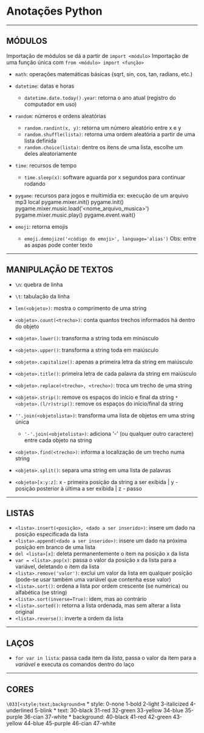 # Anotações Python

---

## MÓDULOS

Importação de módulos se dá a partir de `import <módulo>`
Importação de uma função única com `from <módulo> import <função>`

* `math`: operações matemáticas básicas (sqrt, sin, cos, tan, radians, etc.)

* `datetime`: datas e horas
	* `datetime.date.today().year`: retorna o ano atual (registro do computador em uso)

* `random`: números e ordens aleatórias
	* `random.randint(x, y)`: retorna um número aleatório entre x e y
	* `random.shuffle(lista)`: retorna uma ordem aleatória a partir de uma lista definida
	* `random.choice(lista)`: dentre os itens de uma lista, escolhe um deles aleatoriamente
	
* `time`: recursos de tempo
	* `time.sleep(x)`: software aguarda por x segundos para continuar rodando

* `pygame`: recursos para jogos e multimídia
	ex:	execução de um arquivo mp3 local
	pygame.mixer.init()
	pygame.init()
	pygame.mixer.music.load('<nome_arquivo_musica>')
	pygame.mixer.music.play()
	pygame.event.wait()
	
* `emoji`: retorna emojis
	* `emoji.demojize('<código do emoji>', language='alias')` Obs: entre as aspas pode conter texto

---

## MANIPULAÇÃO DE TEXTOS

* `\n`: quebra de linha

* `\t`: tabulação da linha 

* `len(<objeto>)`: mostra o comprimento de uma string

* `<objeto>.count(<trecho>)`: conta quantos trechos informados há dentro do objeto

* `<objeto>.lower()`: transforma a string toda em minúsculo

* `<objeto>.upper()`: transforma a string toda em maiúsculo

* `<objeto>.capitalize()`: apenas a primeira letra da string em maiúsculo

* `<objeto>.title()`: primeira letra de cada palavra da string em maiúsculo

* `<objeto>.replace(<trecho>, <trecho>)`: troca um trecho de uma string

* `<objeto>.strip()`: remove os espaços do início e final da string
	`* <objeto>.(l/r)strip()`: remove os espaços do início/final da string
	
* `''.join(<objetolista>)`: transforma uma lista de objetos em uma string única
	* `'-'.join(<objetolista>)`: adiciona '-' (ou qualquer outro caractere) entre cada objeto na string

* `<objeto>.find(<trecho>)`: informa a localização de um trecho numa string

* `<objeto>.split()`: separa uma string em uma lista de palavras

* `<objeto>[x:y:z]`: x - primeira posição da string a ser exibida | y - posição posterior à última a ser exibida | z - passo

---

## LISTAS

* `<lista>.insert(<posição>, <dado a ser inserido>)`: insere um dado na posição especificada da lista
* `<lista>.append(<dado a ser inserido>)`: insere um dado na próxima posição em branco de uma lista
* `del <lista>[x]`: deleta permanentemente o item na posição x da lista
* `var = <lista>.pop(x)`: passa o valor da posição x da lista para a variável, deletando o item da lista
* `<lista>.remove('valor')`: exclui um valor da lista em qualquer posição (pode-se usar também uma variável que contenha esse valor)
* `<lista>.sort()`: ordena a lista por ordem crescente (se numérica) ou alfabética (se string)
* `<lista>.sort(inverse=True)`: idem, mas ao contrário
* `<lista>.sorted()`: retorna a lista ordenada, mas sem alterar a lista original
* `<lista>.reverse()`: inverte a ordem da lista

---

## LAÇOS

* `for var in lista`: passa cada item da *lista*, passa o valor da item para a *variável* e executa os comandos dentro do laço

---

## CORES 

`\033[<style;text;background>m`
	* style: 	0-none		1-bold		2-light	3-italicized	4-underlined	5-blink
	* text: 		30-black	31-red		32-green	33-yellow	34-blue	35-purple	36-cian	37-white
	* background:	40-black	41-red		42-green	43-yellow	44-blue	45-purple	46-cian	47-white

